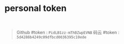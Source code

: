 # personal token 

　　‍

> Github #token : `PidLB1zz-mThBZwpEVNB`
> 码云 #token : `5d4288b4249c09dfbcd0036395c10ede`

　　‍
